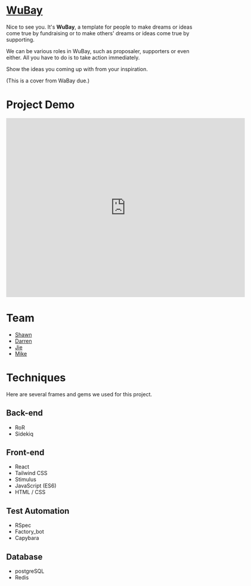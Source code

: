 # [WuBay](https://wubaywubay.herokuapp.com/)
Nice to see you. It's **WuBay**, a template for people to make dreams or ideas come true by fundraising or to make others' dreams or ideas come true by supporting.

We can be various roles in WuBay, such as proposaler, supporters or even either. All you have to do is to take action immediately. 

Show the ideas you coming up with from your inspiration.

(This is a cover from WaBay due.)

# Project Demo

<iframe
  width="640"
  height="480"
  src="https://www.youtube.com/watch?v=VmQKKfYcdMc"
  frameborder="0"
  allow="autoplay; encrypted-media"
  allowfullscreen
>
** WuBay **
</iframe>

# Team
- [Shawn](https://github.com/kuoyuhsiang)
- [Darren](https://github.com/DazzaWoo)
- [Jie](https://github.com/lee-yu-jie)
- [Mike](https://github.com/wl02599509)

# Techniques

Here are several frames and gems we used for this project.

## Back-end
- RoR
- Sidekiq

## Front-end
- React
- Tailwind CSS
- Stimulus
- JavaScript (ES6)
- HTML / CSS

## Test Automation
- RSpec
- Factory_bot
- Capybara

## Database
- postgreSQL
- Redis



